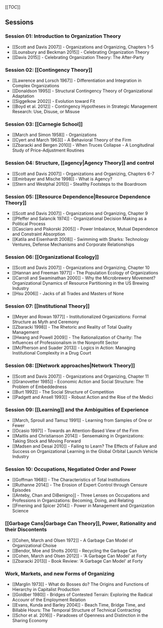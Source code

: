 [[_TOC_]]

## Sessions

### Session 01: Introduction to Organization Theory
* [[Scott and Davis 2007]] - Organizations and Organizing, Chapters 1-5
* [[Lounsbury and Beckman 2015]] - Celebrating Organization Theory
* [[Davis 2015]] - Celebrating Organization Theory: The After-Party

### Session 02: [[Contingency Theory]]
* [[Lawrence and Lorsch 1967]] - Differentiation and Integration in Complex Organizations
* [[Donaldson 1995]] - Structural Contingency Theory of Organizational Adaptation
* [[Siggelkow 2002]] - Evolution toward Fit
* [[Boyd et al. 2012]] - Contingency Hypotheses in Strategic Management Research: Use, Disuse, or Misuse

### Session 03: [[Carnegie School]]
* [[March and Simon 1958]] - Organizations
* [[Cyert and March 1963]] - A Behavioral Theory of the Firm
* [[Zbaracki and Bergen 2010]] - When Truces Collapse - A Longitudinal Study of Price-Adjustment Routines

### Session 04: Structure, [[agency|Agency Theory]] and control
* [[Scott and Davis 2007]] - Organizations and Organizing, Chapters 6-7
* [[Emirbayer and Mische 1998]] - What is Agency?
* [[Stern and Westphal 2010]] - Stealthy Footsteps to the Boardroom

### Session 05: [[Resource Dependence|Resource Dependence Theory]]
* [[Scott and Davis 2007]] - Organizations and Organizing, Chapter 9
* [[Pfeffer and Salancik 1974]] - Organizational Decision Making as a Political Process
* [[Casciaro and Piskorski 2005]] - Power Imbalance, Mutual Dependence and Constraint Absorption
* [[Katila and Eisenhardt 2008]] - Swimming with Sharks: Technology Ventures, Defense Mechanisms and Corporate Relationships

### Session 06: [[Organizational Ecology]]
* [[Scott and Davis 2007]] - Organizations and Organizing, Chapter 10
* [[Hannan and Freeman 1977]] - The Population Ecology of Organizations
* [[Carroll and Swaminathan 2000]] - Why the Microbrewery Movement? Organizational Dynamics of Resource Partitioning in the US Brewing Industry
* [[Hsu 2006]] - Jacks of all Trades and Masters of None

### Session 07: [[Institutional Theory]]
* [[Meyer and Rowan 1977]] - Institutionalized Organizations: Formal Structure as Myth and Ceremony
* [[Zbaracki 1998]] - The Rhetoric and Reality of Total Quality Management
* [[Hwang and Powell 2009]] - The Rationalization of Charity: The Influences of Professionalism in the Nonprofit Sector
* [[McPherson and Suader 2013]] - Logics in Action: Managing Institutional Complexity in a Drug Court

### Session 08: [[Network approaches|Network Theory]]
* [[Scott and Davis 2007]] - Organizations and Organizing, Chapter 11
* [[Granovetter 1985]] - Economic Action and Social Structure: The Problem of Embeddedness
* [[Burt 1992]] - The Social Structure of Competition
* [[Padgett and Ansell 1993]] - Robust Action and the Rise of the Medici

### Session 09: [[Learning]] and the Ambiguities of Experience
* [[March, Sproull and Tamuz 1991]] - Learning from Samples of One or Fewer
* [[Ocasio 1997]] - Towards an Attention-Based View of the Firm
* [[Maitlis and Christianson 2014]] - Sensemaking in Organizations: Taking Stock and Moving Forward
* [[Madsen and Desai 2010]] - Failing to Learn? The Effects of Failure and Success on Organizational Learning in the Global Orbital Launch Vehicle Industry

### Session 10: Occupations, Negatiated Order and Power
* [[Goffman 1968]] - The Characteristics of Total Institutions
* [[Ruthanne 2014]] - The Erosion of Expert Control through Censure Episodes
* [[Anteby, Chan and DiBenigno]] - Three Lenses on Occupations and Professions in Organizations: Becoming, Doing, and Relating
* [[Fmening and Spicer 2014]] - Power in Management and Organization Science

### [[Garbage Cans|Garbage Can Theory]], Power, Rationality and their Discontents
* [[Cohen, March and Olsen 1972]] - A Garbage Can Model of Organizational Choise
* [[Bendor, Moe and Shotts 2001]] - Recycling the Garbage Can
* [[Cohen, March and Olsen 2012]] - 'A Garbage Can Model' at Forty
* [[Zbaracki 2013]] - Book Review: 'A Garbage Can Model' at Forty

### Work, Markets, and new Forms of Organizing
* [[Marglin 1973]] - What do Bosses do? The Origins and Functions of Hierarchy in Capitalist Production
* [[Goldber 1980]] - Bridges of Contested Terrain: Exploring the Radical Accounr of the Employment Relation
* [[Evans, Kunda and Barley 2004]] - Beach Time, Bridge Time, and Billable Hours: The Temporal Structure of Technical Contracting
* [[Schor et al. 2016]] - Paradoxes of Openness and Distinction in the Sharing Economy